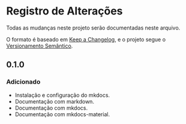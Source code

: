 # Registro de Alterações

Todas as mudanças neste projeto serão documentadas neste arquivo.

O formato é baseado em [Keep a Changelog](https://keepachangelog.com/), e o projeto segue o [Versionamento Semântico](https://semver.org/lang/pt-BR/).

## 0.1.0

### Adicionado

* Instalação e configuração do mkdocs.
* Documentação com markdown.
* Documentação com mkdocs.
* Documentação com mkdocs-material.
